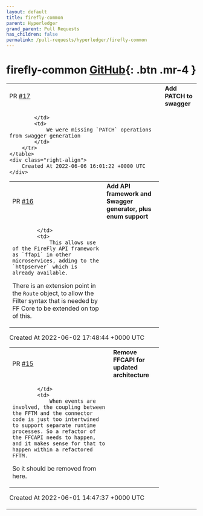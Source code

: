 ```yaml
---
layout: default
title: firefly-common
parent: Hyperledger
grand_parent: Pull Requests
has_children: false
permalink: /pull-requests/hyperledger/firefly-common
---
```


# firefly-common <span class="fs-3 right-align">[GitHub](https://github.com/hyperledger/firefly-common){: .btn .mr-4 }</span>


<div>
    <table>
        <tr>
            <td>
                PR <a href="https://github.com/hyperledger/firefly-common/pull/17" class=".btn">#17</a>
            </td>
            <td>
                <b>
                    Add PATCH to swagger
                </b>
            </td>
        </tr>
        <tr>
            <td>
                
            </td>
            <td>
                We were missing `PATCH` operations from swagger generation
            </td>
        </tr>
    </table>
    <div class="right-align">
        Created At 2022-06-06 16:01:22 +0000 UTC
    </div>
</div>

<div>
    <table>
        <tr>
            <td>
                PR <a href="https://github.com/hyperledger/firefly-common/pull/16" class=".btn">#16</a>
            </td>
            <td>
                <b>
                    Add API framework and Swagger generator, plus enum support
                </b>
            </td>
        </tr>
        <tr>
            <td>
                
            </td>
            <td>
                This allows use of the FireFly API framework as `ffapi` in other microservices, adding to the `httpserver` which is already available.

There is an extension point in the `Route` object, to allow the Filter syntax that is needed by FF Core to be extended on top of this.
            </td>
        </tr>
    </table>
    <div class="right-align">
        Created At 2022-06-02 17:48:44 +0000 UTC
    </div>
</div>

<div>
    <table>
        <tr>
            <td>
                PR <a href="https://github.com/hyperledger/firefly-common/pull/15" class=".btn">#15</a>
            </td>
            <td>
                <b>
                    Remove FFCAPI for updated architecture
                </b>
            </td>
        </tr>
        <tr>
            <td>
                
            </td>
            <td>
                When events are involved, the coupling between the FFTM and the connector code is just too intertwined to support separate runtime processes. So a refactor of the FFCAPI needs to happen, and it makes sense for that to happen within a refactored FFTM.

So it should be removed from here.
            </td>
        </tr>
    </table>
    <div class="right-align">
        Created At 2022-06-01 14:47:37 +0000 UTC
    </div>
</div>

